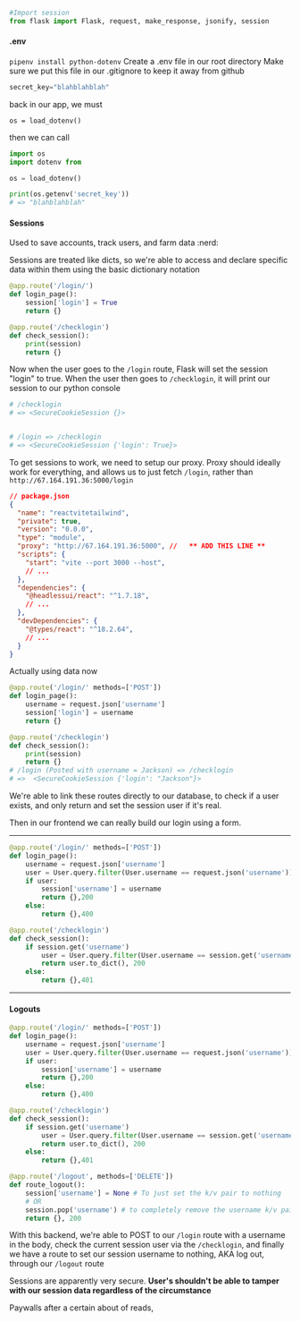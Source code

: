 


```python
#Import session
from flask import Flask, request, make_response, jsonify, session
```


#### .env


`pipenv install python-dotenv`
Create a .env file in our root directory
Make sure we put this file in our .gitignore to keep it away from github

```python
secret_key="blahblahblah"
```


back in our app, we must

`os = load_dotenv()`

then we can call
```python
import os
import dotenv from 

os = load_dotenv()

print(os.getenv('secret_key'))
# => "blahblahblah"
```


#### Sessions

Used to save accounts, track users, and farm data :nerd:

Sessions are treated like dicts, so we're able to access and declare specific data within them using the basic dictionary notation


```python
@app.route('/login/')
def login_page():
	session['login'] = True
	return {}

@app.route('/checklogin')
def check_session():
	print(session)
	return {}
```

Now when the user goes to the `/login` route, Flask will set the session "login" to true. When the user then goes to `/checklogin`, it will print our session to our python console

```python
# /checklogin
# => <SecureCookieSession {}>


# /login => /checklogin
# => <SecureCookieSession {'login': True}>
```

To get sessions to work, we need to setup our proxy. Proxy should ideally work for everything, and allows us to just fetch `/login`, rather than `http://67.164.191.36:5000/login`

```json
// package.json
{
  "name": "reactvitetailwind",
  "private": true,
  "version": "0.0.0",
  "type": "module",
  "proxy": "http://67.164.191.36:5000", //   ** ADD THIS LINE **
  "scripts": {
    "start": "vite --port 3000 --host",
	// ...
  },
  "dependencies": {
    "@headlessui/react": "^1.7.18",
	// ...
  },
  "devDependencies": {
    "@types/react": "^18.2.64",
	// ...
  }
}
```


Actually using data now

```python
@app.route('/login/' methods=['POST'])
def login_page():
	username = request.json['username']
	session['login'] = username
	return {}

@app.route('/checklogin')
def check_session():
	print(session)
	return {}
# /login (Posted with username = Jackson) => /checklogin
# =>  <SecureCookieSession {'login': "Jackson"}>
```

We're able to link these routes directly to our database, to check if a user exists, and only return and set the session user if it's real.

Then in our frontend we can really build our login using a form.


****


```python
@app.route('/login/' methods=['POST'])
def login_page():
	username = request.json['username']
	user = User.query.filter(User.username == request.json('username')).first()
	if user:
		session['username'] = username
		return {},200
	else:
		return {},400

@app.route('/checklogin')
def check_session():
	if session.get('username')
		user = User.query.filter(User.username == session.get('username')).first()
		return user.to_dict(), 200
	else:
		return {},401
```


****
#### Logouts


```python
@app.route('/login/' methods=['POST'])
def login_page():
	username = request.json['username']
	user = User.query.filter(User.username == request.json('username')).first()
	if user:
		session['username'] = username
		return {},200
	else:
		return {},400

@app.route('/checklogin')
def check_session():
	if session.get('username')
		user = User.query.filter(User.username == session.get('username')).first()
		return user.to_dict(), 200
	else:
		return {},401

@app.route('/logout', methods=['DELETE'])
def route_logout():
	session['username'] = None # To just set the k/v pair to nothing
	# OR
	session.pop('username') # to completely remove the username k/v pair
	return {}, 200
```


With this backend, we're able to POST to our `/login` route with a username in the body, check the current session user via the `/checklogin`, and finally we have a route to set our session username to nothing, AKA log out, through our `/logout` route


Sessions are apparently very secure. **User's shouldn't be able to tamper with our session data regardless of the circumstance**

Paywalls after a certain about of reads, 



























